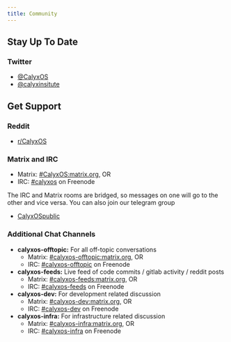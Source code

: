 ```yaml
---
title: Community
---
```


## Stay Up To Date

### Twitter
* [@CalyxOS](https://twitter.com/CalyxOS)
* [@calyxinsitute](https://twitter.com/calyxinstitute)


## Get Support

### Reddit
* [r/CalyxOS](https://www.reddit.com/r/CalyxOS/)

### Matrix and IRC
* Matrix: [#CalyxOS:matrix.org](https://matrix.to/#/#CalyxOS:matrix.org), OR
* IRC: [#calyxos](https://webchat.freenode.net/#calyxos) on Freenode

The IRC and Matrix rooms are bridged, so messages on one will go to the other and vice versa. You can also join our telegram group

* [CalyxOSpublic](https://t.me/CalyxOSpublic)

### Additional Chat Channels
* **calyxos-offtopic:** For all off-topic conversations
  * Matrix: [#calyxos-offtopic:matrix.org](https://matrix.to/#/#calyxos-offtopic:matrix.org), OR
  * IRC: [#calyxos-offtopic](https://webchat.freenode.net/#calyxos-offtopic) on Freenode
* **calyxos-feeds:** Live feed of code commits / gitlab activity / reddit posts
  * Matrix: [#calyxos-feeds:matrix.org](https://matrix.to/#/#calyxos-feeds:matrix.org), OR
  * IRC: [#calyxos-feeds](https://webchat.freenode.net/#calyxos-feeds) on Freenode
* **calyxos-dev:** For development related discussion
  * Matrix: [#calyxos-dev:matrix.org](https://matrix.to/#/#calyxos-dev:matrix.org), OR
  * IRC: [#calyxos-dev](https://webchat.freenode.net/#calyxos-dev) on Freenode
* **calyxos-infra:** For infrastructure related discussion
  * Matrix: [#calyxos-infra:matrix.org](https://matrix.to/#/#calyxos-infra:matrix.org), OR
  * IRC: [#calyxos-infra](https://webchat.freenode.net/#calyxos-infra) on Freenode
